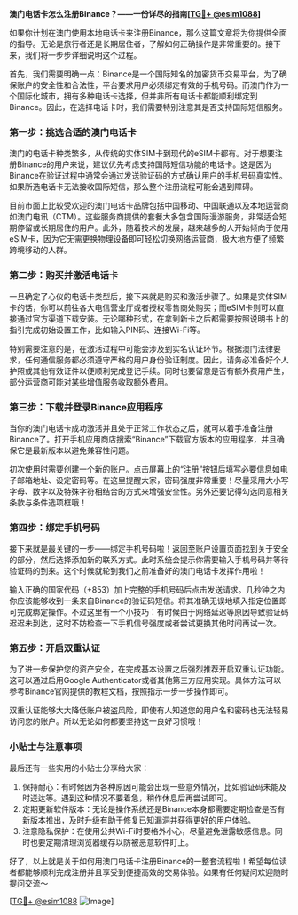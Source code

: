 **澳门电话卡怎么注册Binance？——一份详尽的指南[[TG💪+ @esim1088](https://t.me/s/esim1088)]**

如果你计划在澳门使用本地电话卡来注册Binance，那么这篇文章将为你提供全面的指导。无论是旅行者还是长期居住者，了解如何正确操作是非常重要的。接下来，我们将一步步详细说明这个过程。

首先，我们需要明确一点：Binance是一个国际知名的加密货币交易平台，为了确保账户的安全性和合法性，平台要求用户必须绑定有效的手机号码。而澳门作为一个国际化城市，拥有多种电话卡选择，但并非所有电话卡都能顺利绑定到Binance。因此，在选择电话卡时，我们需要特别注意其是否支持国际短信服务。

### 第一步：挑选合适的澳门电话卡

澳门的电话卡种类繁多，从传统的实体SIM卡到现代的eSIM卡都有。对于想要注册Binance的用户来说，建议优先考虑支持国际短信功能的电话卡。这是因为Binance在验证过程中通常会通过发送验证码的方式确认用户的手机号码真实性。如果所选电话卡无法接收国际短信，那么整个注册流程可能会遇到障碍。

目前市面上比较受欢迎的澳门电话卡品牌包括中国移动、中国联通以及本地运营商如澳门电讯（CTM）。这些服务商提供的套餐大多包含国际漫游服务，非常适合短期停留或长期居住的用户。此外，随着技术的发展，越来越多的人开始倾向于使用eSIM卡，因为它无需更换物理设备即可轻松切换网络运营商，极大地方便了频繁跨境移动的人群。

### 第二步：购买并激活电话卡

一旦确定了心仪的电话卡类型后，接下来就是购买和激活步骤了。如果是实体SIM卡的话，你可以前往各大电信营业厅或者授权零售商处购买；而eSIM卡则可以直接通过官方渠道下载安装。无论哪种形式，在拿到新卡之后都需要按照说明书上的指引完成初始设置工作，比如输入PIN码、连接Wi-Fi等。

特别需要注意的是，在激活过程中可能会涉及到实名认证环节。根据澳门法律要求，任何通信服务都必须遵守严格的用户身份验证制度。因此，请务必准备好个人护照或其他有效证件以便顺利完成登记手续。同时也要留意是否有额外费用产生，部分运营商可能对某些增值服务收取额外费用。

### 第三步：下载并登录Binance应用程序

当你的澳门电话卡成功激活并且处于正常工作状态之后，就可以着手准备注册Binance了。打开手机应用商店搜索“Binance”下载官方版本的应用程序，并且确保它是最新版本以避免兼容性问题。

初次使用时需要创建一个新的账户。点击屏幕上的“注册”按钮后填写必要信息如电子邮箱地址、设定密码等。在这里提醒大家，密码强度非常重要！尽量采用大小写字母、数字以及特殊字符相结合的方式来增强安全性。另外还要记得勾选同意相关条款与条件选项框哦！

### 第四步：绑定手机号码

接下来就是最关键的一步——绑定手机号码啦！返回至账户设置页面找到关于安全的部分，然后选择添加新的联系方式。此时系统会提示你需要输入手机号码并等待验证码的到来。这个时候就轮到我们之前准备好的澳门电话卡发挥作用啦！

输入正确的国家代码（+853）加上完整的手机号码后点击发送请求。几秒钟之内你应该能够收到一条来自Binance的验证码短信。将其准确无误地填入指定位置即可完成绑定操作。不过这里有一个小技巧：有时候由于网络延迟等原因导致验证码迟迟未到达，这时不妨检查一下手机信号强度或者尝试更换其他时间再试一次。

### 第五步：开启双重认证

为了进一步保护您的资产安全，在完成基本设置之后强烈推荐开启双重认证功能。这可以通过启用Google Authenticator或者其他第三方应用实现。具体方法可以参考Binance官网提供的教程文档，按照指示一步一步操作即可。

双重认证能够大大降低账户被盗风险，即使有人知道您的用户名和密码也无法轻易访问您的账户。所以无论如何都要坚持这一良好习惯哦！

### 小贴士与注意事项

最后还有一些实用的小贴士分享给大家：

1. 保持耐心：有时候因为各种原因可能会出现一些意外情况，比如验证码未能及时送达等。遇到这种情况不要着急，稍作休息后再尝试即可。
2. 定期更新软件版本：无论是操作系统还是Binance本身都需要定期检查是否有新版本推出，及时升级有助于修复已知漏洞并获得更好的用户体验。
3. 注意隐私保护：在使用公共Wi-Fi时要格外小心，尽量避免泄露敏感信息。同时也要定期清理浏览器缓存以防被恶意软件盯上。

好了，以上就是关于如何用澳门电话卡注册Binance的一整套流程啦！希望每位读者都能够顺利完成注册并且享受到便捷高效的交易体验。如果有任何疑问欢迎随时提问交流～ 

[[TG💪+ @esim1088](https://t.me/s/esim1088) ![Image](https://i.postimg.cc/4NQfJmqS/Snipaste-2025-05-13-00-14-12.png)]